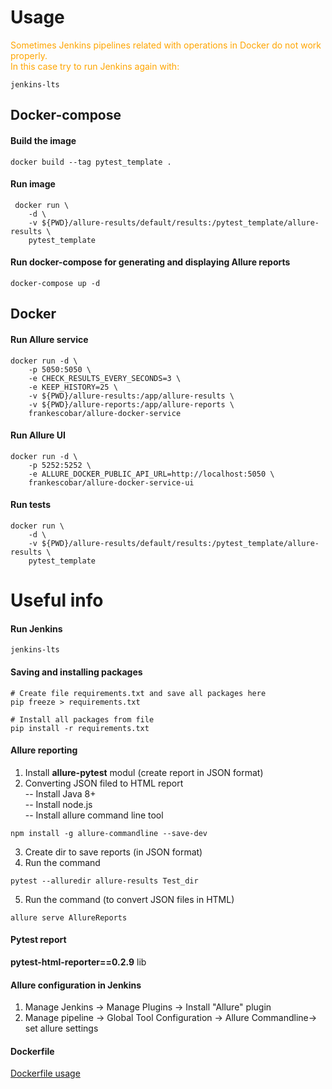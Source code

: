 # Usage


<span style="color:orange">Sometimes Jenkins pipelines related with operations in Docker do not work properly.  
In this case try to run Jenkins again with:</span>   
``` shell  
jenkins-lts 
```

## Docker-compose

#### Build the image  
``` shell  
docker build --tag pytest_template .  
```
#### Run image  
``` shell  
 docker run \
    -d \
    -v ${PWD}/allure-results/default/results:/pytest_template/allure-results \
    pytest_template
```
#### Run docker-compose for generating and displaying Allure reports  
``` shell  
docker-compose up -d  
``` 

## Docker

#### Run Allure service  
``` shell 
docker run -d \
    -p 5050:5050 \
    -e CHECK_RESULTS_EVERY_SECONDS=3 \
    -e KEEP_HISTORY=25 \
    -v ${PWD}/allure-results:/app/allure-results \
    -v ${PWD}/allure-reports:/app/allure-reports \
    frankescobar/allure-docker-service  
```
#### Run Allure UI  
``` shell 
docker run -d \
    -p 5252:5252 \
    -e ALLURE_DOCKER_PUBLIC_API_URL=http://localhost:5050 \
    frankescobar/allure-docker-service-ui  
```
#### Run tests  
``` shell 
docker run \
    -d \
    -v ${PWD}/allure-results/default/results:/pytest_template/allure-results \
    pytest_template  
```

# Useful info

#### Run Jenkins  
``` shell
jenkins-lts
```  


#### Saving and installing packages

``` shell
# Create file requirements.txt and save all packages here
pip freeze > requirements.txt 

# Install all packages from file
pip install -r requirements.txt
```
#### Allure reporting
1. Install **allure-pytest** modul (create report in JSON format)
2. Converting JSON filed to HTML report  
-- Install Java 8+  
-- Install node.js  
-- Install allure command line tool
``` shell
npm install -g allure-commandline --save-dev
```
3. Create dir to save reports (in JSON format) 
4. Run the command
``` shell
pytest --alluredir allure-results Test_dir
```  
5. Run the command (to convert JSON files in HTML)  
``` shell
allure serve AllureReports  
```
#### Pytest report
**pytest-html-reporter==0.2.9** lib
#### Allure configuration in Jenkins
1. Manage Jenkins -> Manage Plugins -> Install "Allure" plugin
2. Manage pipeline -> Global Tool Configuration -> Allure Commandline-> set allure settings
#### Dockerfile  
[Dockerfile usage](https://docs.docker.com/engine/reference/builder/)